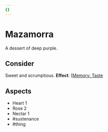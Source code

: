 ```yaml
---
{}
---
```

# Mazamorra
A dessert of deep purple.
## Consider
Sweet and scrumptious.
**Effect**: [[Memory: Taste](https://uadaf.theevilroot.xyz/rowenarium/element/mem.Taste)
## Aspects
- Heart 1
- Rose 2	
- Nectar 1
- #sustenance	
- #thing
